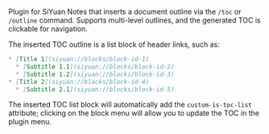 Plugin for SiYuan Notes that inserts a document outline via the `/toc` or `/outline` command. Supports multi-level outlines, and the generated TOC is clickable for navigation.

The inserted TOC outline is a list block of header links, such as:
```md
* [Title 1](siyuan://blocks/block-id-1)
  * [Subtitle 1.1](siyuan://blocks/block-id-2)
  * [Subtitle 1.2](siyuan://blocks/block-id-3)
* [Title 2](siyuan://blocks/block-id-4)
  * [Subtitle 2.1](siyuan://blocks/block-id-5)
```

The inserted TOC list block will automatically add the `custom-is-toc-list` attribute; clicking on the block menu will allow you to update the TOC in the plugin menu.
